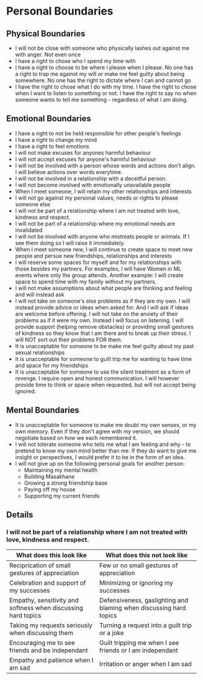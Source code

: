 # Personal Boundaries

## Physical Boundaries

- I will not be close with someone who physically lashes out against me with anger. Not even once
- I have a right to chose who I spend my time with
- I have a right to choose to be where I please when I please. No one has a right to trap me against my will or make me feel guilty about being somewhere. No one has the right to dictate where I can and cannot go
- I have the right to chose what I do with my time. I have the right to chose when I want to listen to something or not. I have the right to say no when someone wants to tell me something - regardless of what I am doing. 


## Emotional Boundaries

- I have a right to not be held responsible for other people's feelings
- I have a right to change my mind
- I have a right to feel emotions
- I will not make excuses for anyones harmful behaviour
- I will not accept excuses for anyone's harmful behaviour
- I will not be involved with a person whose words and actions don't align. I will believe actions over words everytime.
- I will not be involved in a relationship with a deceitful person.
- I will not become involved with emotionally unavailable people
- When I meet someone, I will retain my other relationships and interests
- I will not go against my personal values, needs or rights to please someone else
- I will not be part of a relationship where I am not treated with love, kindness and respect. 
- I will not be part of a relationship where my emotional needs are invalidated
- I will not be involved with anyone who mistreats people or animals. If I see them doing so I will raise it immediately.
- When I meet someone new, I will continue to create space to meet new people and persue new friendships, relationships and interests
- I will reserve some spaces for myself and for my relationships with those besides my partners. For examples, I will have Women in ML events where only the group attends. Another example: I will create space to spend time with my family without my partners. 
- I will not make assumptions about what people are thinking and feeling and will instead ask
- I will not take on someone's else problems as if they are my own. I will instead provide advice or ideas when asked for. And I will ask if ideas are welcome before offering. I will not take on the anxiety of their problems as if it were my own. Instead I will focus on listening. I will provide support (helping remove obstacles) or providing small gestures of kindness so they know that I am there and to break up their stress. I will NOT sort out their problems FOR them.  
- It is unacceptable for someone to be make me feel guilty about my past sexual relationships
- It is unacceptable for someone to guilt trip me for wanting to have time and space for my friendships
- It is unacceptable for someone to use the silent treatment as a form of revenge. I require open and honest communication. I will however provide time to think or space when requested, but will not accept being ignored.

## Mental Boundaries

- It is unacceptable for someone to make me doubt my own senses, or my own memory. Even if they don't agree with my version, we should negotiate based on how we each remembered it. 
- I will not tolerate someone who tells me what I am feeling and why - to pretend to know my own mind better than me. If they do want to give me insight or perspectives, I would prefer it to be in the form of an idea. 
- I will not give up on the following personal goals for another person:
  - Maintaining my mental health
  - Building Masakhane
  - Growing a strong friendship base
  - Paying off my house
  - Supporting my current friends


## Details

### I will not be part of a relationship where I am not treated with love, kindness and respect.

| What does this look like | What does this not look like |
| ------- | ------ |
| Reciprication of small gestures of appreciation | Few or no small gestures of appreciation |
| Celebration and support of my successes | Minimizing or ignoring my successes | 
| Empathy, sensitivity and softness when discussing hard topics | Defensiveness, gaslighting and blaming when discussing hard topics | 
| Taking my requests seriously when discussing them | Turning a request into a guilt trip or a joke | 
| Encouraging me to see friends and be independant | Guilt tripping me when I see friends or I am independant | 
| Empathy and patience when I am sad | Irritation or anger when I am sad | 
